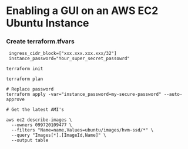 # Enabling a GUI on an AWS EC2 Ubuntu Instance

### Create terraform.tfvars
```shell
 ingress_cidr_block=["xxx.xxx.xxx.xxx/32"]
 instance_password="Your_super_secret_passowrd"
```

```shell
terraform init

terraform plan

# Replace password
terraform apply -var="instance_password=my-secure-password" --auto-approve
```

```shell
# Get the latest AMI's

aws ec2 describe-images \
  --owners 099720109477 \
  --filters "Name=name,Values=ubuntu/images/hvm-ssd/*" \
  --query "Images[*].[ImageId,Name]" \
  --output table
```
